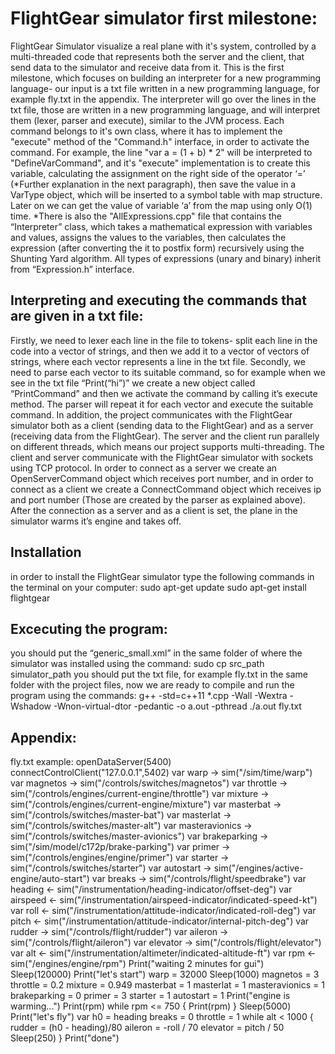 # FlightGear simulator first milestone:
FlightGear Simulator visualize a real plane with it's system, controlled by a multi-threaded code that represents both the server and the client, that send data to the simulator and receive data from it. 
This is the first milestone, which focuses on building an interpreter for a new programming language- our input is a txt file written in a new programming language, for example fly.txt in the appendix.
The interpreter will go over the lines in the txt file, those are written in a new programming language, and will interpret them (lexer, parser and execute), similar to the JVM process.
Each command belongs to it's own class, where it has to implement the "execute" method of the "Command.h" interface, in order to activate the command.
For example, the line "var a = (1 + b) * 2" will be interpreted to "DefineVarCommand", and it's "execute" implementation is to create this variable, calculating the assignment on the right side of the operator ‘=’ (*Further explanation in the next paragraph), then save the value in a VarType object, which will be inserted to a symbol table with map structure. Later on we can get the value of variable ‘a’ from the map using only O(1) time.
*There is also the "AllExpressions.cpp" file that contains the “Interpreter” class, which takes a mathematical expression with variables and values, assigns the values to the variables, then calculates the expression (after converting the it to postfix form) recursively using the Shunting Yard algorithm. All types of expressions (unary and binary) inherit from “Expression.h” interface.

## Interpreting and executing the commands that are given in a txt file:
Firstly, we need to lexer each line in the file to tokens- split each line in the code into a vector of strings, and then we add it to a vector of vectors of strings, where each vector represents a line in the txt file.
Secondly, we need to parse each vector to its suitable command, so for example when we see in the txt file “Print(“hi”)” we create a new object called “PrintCommand” and then we activate the command by calling it’s execute method. The parser will repeat it for each vector and execute the suitable command.
In addition, the project communicates with the FlightGear simulator both as a client (sending data to the FlightGear) and as a server (receiving data from the FlightGear). The server and the client run parallely on different threads, which means our project supports multi-threading. The client and server communicate with the FlightGear simulator with sockets using TCP protocol.
In order to connect as a server we create an OpenServerCommand object which receives port number, and in order to connect as a client we create a ConnectCommand object which receives ip and port number (Those are created by the parser as explained above).
After the connection as a server and as a client is set, the plane in the simulator warms it’s engine and takes off.

## Installation
in order to install the FlightGear simulator type the following commands in the terminal on your computer:
sudo apt-get update
sudo apt-get install flightgear

## Excecuting the program:
you should put the “generic_small.xml” in the same folder of where the simulator was installed using the command:
sudo cp src_path simulator_path
you should put the txt file, for example fly.txt in the same folder with the project files, now we are ready to compile and run the program using the commands:
g++ -std=c++11 *.cpp -Wall -Wextra -Wshadow -Wnon-virtual-dtor -pedantic -o a.out -pthread
./a.out fly.txt

## Appendix:
fly.txt example:
openDataServer(5400)
connectControlClient("127.0.0.1",5402)
var warp -> sim("/sim/time/warp")
var magnetos -> sim("/controls/switches/magnetos")
var throttle -> sim("/controls/engines/current-engine/throttle")
var mixture -> sim("/controls/engines/current-engine/mixture")
var masterbat -> sim("/controls/switches/master-bat")
var masterlat -> sim("/controls/switches/master-alt")
var masteravionics -> sim("/controls/switches/master-avionics")
var brakeparking -> sim("/sim/model/c172p/brake-parking")
var primer -> sim("/controls/engines/engine/primer")
var starter -> sim("/controls/switches/starter")
var autostart -> sim("/engines/active-engine/auto-start")
var breaks -> sim("/controls/flight/speedbrake")
var heading <- sim("/instrumentation/heading-indicator/offset-deg")
var airspeed <- sim("/instrumentation/airspeed-indicator/indicated-speed-kt")
var roll <- sim("/instrumentation/attitude-indicator/indicated-roll-deg")
var pitch <- sim("/instrumentation/attitude-indicator/internal-pitch-deg")
var rudder -> sim("/controls/flight/rudder")
var aileron -> sim("/controls/flight/aileron")
var elevator -> sim("/controls/flight/elevator")
var alt <- sim("/instrumentation/altimeter/indicated-altitude-ft")
var rpm <- sim("/engines/engine/rpm")
Print("waiting 2 minutes for gui")
Sleep(120000)
Print("let's start")
warp = 32000
Sleep(1000)
magnetos = 3
throttle = 0.2
mixture = 0.949
masterbat = 1
masterlat = 1
masteravionics = 1
brakeparking = 0
primer = 3
starter = 1
autostart = 1
Print("engine is warming...")
Print(rpm)
while rpm <= 750 {
   Print(rpm)
}
Sleep(5000)
Print("let's fly")
var h0 = heading
breaks = 0
throttle = 1
while alt < 1000 {
   rudder = (h0 - heading)/80
   aileron = -roll / 70
   elevator = pitch / 50
   Sleep(250)
}
Print("done")
